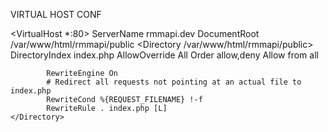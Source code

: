 VIRTUAL HOST CONF

<VirtualHost *:80>
    ServerName rmmapi.dev
    DocumentRoot /var/www/html/rmmapi/public
    <Directory /var/www/html/rmmapi/public>
            DirectoryIndex index.php
            AllowOverride All
            Order allow,deny
            Allow from all

            RewriteEngine On
            # Redirect all requests not pointing at an actual file to index.php
            RewriteCond %{REQUEST_FILENAME} !-f
            RewriteRule . index.php [L] 
    </Directory>
</VirtualHost>